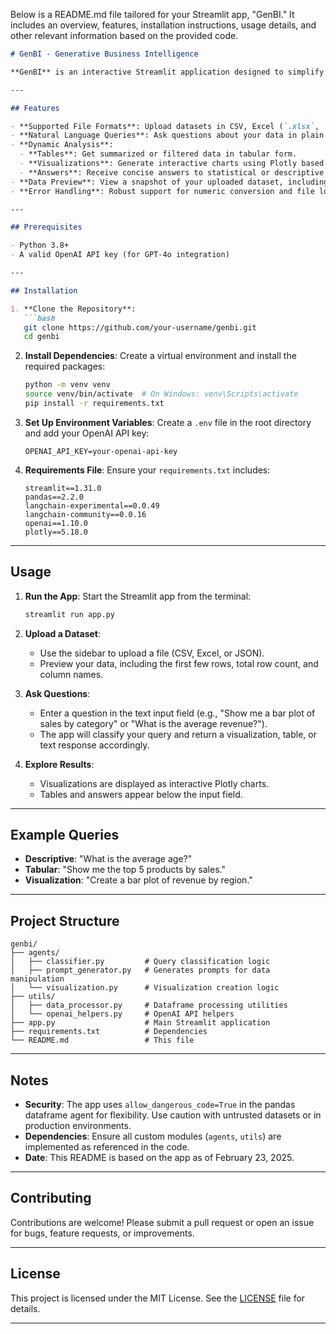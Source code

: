 Below is a README.md file tailored for your Streamlit app, "GenBI." It includes an overview, features, installation instructions, usage details, and other relevant information based on the provided code.

```markdown
# GenBI - Generative Business Intelligence

**GenBI** is an interactive Streamlit application designed to simplify data analysis and visualization. It leverages generative AI capabilities to allow users to upload datasets, ask natural language questions, and receive insights in the form of tables, visualizations, or textual answers. Powered by pandas, LangChain, OpenAI's GPT-4o model, and Plotly, GenBI makes data exploration accessible to both technical and non-technical users.

---

## Features

- **Supported File Formats**: Upload datasets in CSV, Excel (`.xlsx`, `.xls`), or JSON formats.
- **Natural Language Queries**: Ask questions about your data in plain English (e.g., "What is the average age?" or "Show me a bar plot of sales by category").
- **Dynamic Analysis**: 
  - **Tables**: Get summarized or filtered data in tabular form.
  - **Visualizations**: Generate interactive charts using Plotly based on your queries.
  - **Answers**: Receive concise answers to statistical or descriptive questions.
- **Data Preview**: View a snapshot of your uploaded dataset, including row count and column names.
- **Error Handling**: Robust support for numeric conversion and file loading issues.

---

## Prerequisites

- Python 3.8+
- A valid OpenAI API key (for GPT-4o integration)

---

## Installation

1. **Clone the Repository**:
   ```bash
   git clone https://github.com/your-username/genbi.git
   cd genbi
   ```

2. **Install Dependencies**:
   Create a virtual environment and install the required packages:
   ```bash
   python -m venv venv
   source venv/bin/activate  # On Windows: venv\Scripts\activate
   pip install -r requirements.txt
   ```

3. **Set Up Environment Variables**:
   Create a `.env` file in the root directory and add your OpenAI API key:
   ```plaintext
   OPENAI_API_KEY=your-openai-api-key
   ```

4. **Requirements File**:
   Ensure your `requirements.txt` includes:
   ```plaintext
   streamlit==1.31.0
   pandas==2.2.0
   langchain-experimental==0.0.49
   langchain-community==0.0.16
   openai==1.10.0
   plotly==5.18.0
   ```

---

## Usage

1. **Run the App**:
   Start the Streamlit app from the terminal:
   ```bash
   streamlit run app.py
   ```

2. **Upload a Dataset**:
   - Use the sidebar to upload a file (CSV, Excel, or JSON).
   - Preview your data, including the first few rows, total row count, and column names.

3. **Ask Questions**:
   - Enter a question in the text input field (e.g., "Show me a bar plot of sales by category" or "What is the average revenue?").
   - The app will classify your query and return a visualization, table, or text response accordingly.

4. **Explore Results**:
   - Visualizations are displayed as interactive Plotly charts.
   - Tables and answers appear below the input field.

---

## Example Queries

- **Descriptive**: "What is the average age?"
- **Tabular**: "Show me the top 5 products by sales."
- **Visualization**: "Create a bar plot of revenue by region."

---

## Project Structure

```
genbi/
├── agents/
│   ├── classifier.py         # Query classification logic
│   ├── prompt_generator.py   # Generates prompts for data manipulation
│   └── visualization.py      # Visualization creation logic
├── utils/
│   ├── data_processor.py     # Dataframe processing utilities
│   └── openai_helpers.py     # OpenAI API helpers
├── app.py                    # Main Streamlit application
├── requirements.txt          # Dependencies
└── README.md                 # This file
```

---

## Notes

- **Security**: The app uses `allow_dangerous_code=True` in the pandas dataframe agent for flexibility. Use caution with untrusted datasets or in production environments.
- **Dependencies**: Ensure all custom modules (`agents`, `utils`) are implemented as referenced in the code.
- **Date**: This README is based on the app as of February 23, 2025.

---

## Contributing

Contributions are welcome! Please submit a pull request or open an issue for bugs, feature requests, or improvements.

---

## License

This project is licensed under the MIT License. See the [LICENSE](LICENSE) file for details.

---
```

